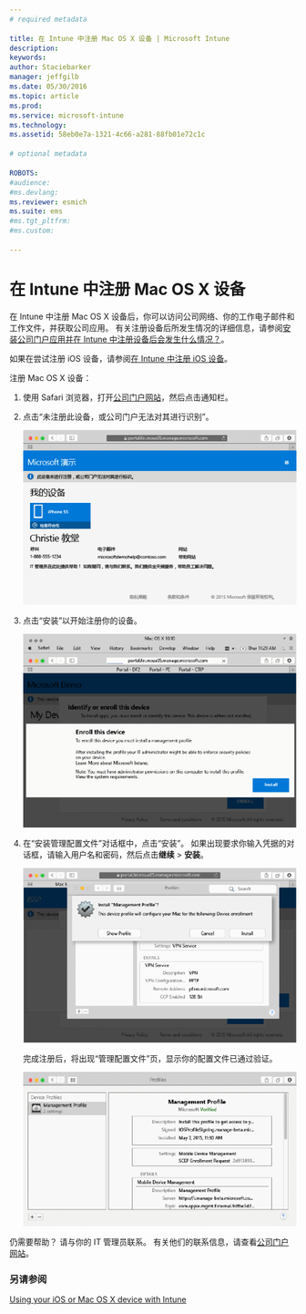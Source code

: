 ```yaml
---
# required metadata

title: 在 Intune 中注册 Mac OS X 设备 | Microsoft Intune
description:
keywords:
author: Staciebarker
manager: jeffgilb
ms.date: 05/30/2016
ms.topic: article
ms.prod:
ms.service: microsoft-intune
ms.technology:
ms.assetid: 58eb0e7a-1321-4c66-a281-88fb01e72c1c

# optional metadata

ROBOTS:
#audience:
#ms.devlang:
ms.reviewer: esmich
ms.suite: ems
#ms.tgt_pltfrm:
#ms.custom:

---
```



# 在 Intune 中注册 Mac OS X 设备

在 Intune 中注册 Mac OS X 设备后，你可以访问公司网络、你的工作电子邮件和工作文件，并获取公司应用。 有关注册设备后所发生情况的详细信息，请参阅[安装公司门户应用并在 Intune 中注册设备后会发生什么情况？](what-happens-if-you-install-the-company-portal-app-and-enroll-your-device-in-intune-ios.md)。

如果在尝试注册 iOS 设备，请参阅[在 Intune 中注册 iOS 设备](enroll-your-device-in-intune-ios.md)。


注册 Mac OS X 设备：

1.  使用 Safari 浏览器，打开[公司门户网站](https://portal.manage.microsoft.com)，然后点击通知栏。

2.  点击“未注册此设备，或公司门户无法对其进行识别”。

    ![device-not-enrolled](./media/1-macosx-enroll-tap-enroll.png) 

3.  点击“安装”以开始注册你的设备。

    ![tap-install-to-enroll](./media/2-macosx-enroll--install-button.png) 

4.  在“安装管理配置文件”对话框中，点击“安装”。 如果出现要求你输入凭据的对话框，请输入用户名和密码，然后点击**继续** &gt; **安装**。

    ![install-management-profile](./media/3-macosx-enroll-tap-install.png) 

    完成注册后，将出现“管理配置文件”页，显示你的配置文件已通过验证。

    ![management-profile-verified](./media/4-macosx-enroll-done.png) 

仍需要帮助？ 请与你的 IT 管理员联系。 有关他们的联系信息，请查看[公司门户网站](http://portal.manage.microsoft.com)。

### 另请参阅
[Using your iOS or Mac OS X device with Intune](using-your-ios-or-mac-os-x-device-with-intune.md)

<!--HONumber=Jun16_HO2-->


